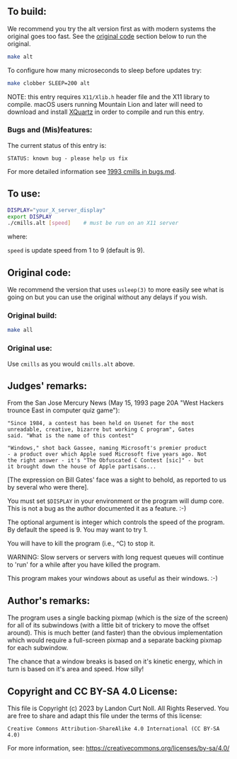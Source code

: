 ## To build:

We recommend you try the alt version first as with modern systems the original
goes too fast. See the [original code](#original-code) section below to run the
original.


```sh
make alt
```

To configure how many microseconds to sleep before updates try:

```sh
make clobber SLEEP=200 alt
```

NOTE: this entry requires `X11/Xlib.h` header file and the X11 library to
compile. macOS users running Mountain Lion and later will need to download and
install [XQuartz](https://www.xquartz.org) in order to compile and run this
entry.


### Bugs and (Mis)features:

The current status of this entry is:

```
STATUS: known bug - please help us fix
```

For more detailed information see [1993 cmills in bugs.md](/bugs.md#1993-cmills).


## To use:

```sh
DISPLAY="your_X_server_display"
export DISPLAY
./cmills.alt [speed]	# must be run on an X11 server
```

where:

`speed` is update speed from 1 to 9 (default is 9).


## Original code:

We recommend the version that uses `usleep(3)` to more easily see what is going
on but you can use the original without any delays if you wish.


### Original build:

```sh
make all
```


### Original use:

Use `cmills` as you would `cmills.alt` above.


## Judges' remarks:

From the San Jose Mercury News (May 15, 1993 page 20A "West Hackers
trounce East in computer quiz game"):


```
"Since 1984, a contest has been held on Usenet for the most
unreadable, creative, bizarre but working C program", Gates
said. "What is the name of this contest"

"Windows," shot back Gassee, naming Microsoft's premier product
- a product over which Apple sued Microsoft five years ago. Not
the right answer - it's "The Obfuscated C Contest [sic]" - but
it brought down the house of Apple partisans...
```

[The expression on Bill Gates' face was a sight to behold, as reported
to us by several who were there].

You must set `$DISPLAY` in your environment or the program will
dump core.  This is not a bug as the author documented it as
a feature.  :-)

The optional argument is integer which controls the speed of the
program.  By default the speed is 9.  You may want to try 1.

You will have to kill the program (i.e., ^C) to stop it.

WARNING: Slow servers or servers with long request queues will
continue to 'run' for a while after you have killed
the program.

This program makes your windows about as useful as their windows. :-)


## Author's remarks:

The program uses a single backing pixmap (which is the size of the
screen) for all of its subwindows (with a little bit of trickery to
move the offset around).  This is much better (and faster) than the
obvious implementation which would require a full-screen pixmap and
a separate backing pixmap for each subwindow.

The chance that a window breaks is based on it's kinetic energy,
which in turn is based on it's area and speed.  How silly!


## Copyright and CC BY-SA 4.0 License:

This file is Copyright (c) 2023 by Landon Curt Noll.  All Rights Reserved.
You are free to share and adapt this file under the terms of this license:

    Creative Commons Attribution-ShareAlike 4.0 International (CC BY-SA 4.0)

For more information, see: https://creativecommons.org/licenses/by-sa/4.0/
